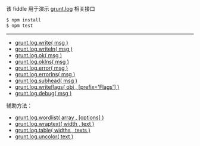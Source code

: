 该 fiddle 用于演示 [grunt.log](http://gruntjs.com/api/grunt.log) 相关接口

```sh
$ npm install
$ npm test
```

---

- [grunt.log.write( msg )](http://gruntjs.com/api/grunt.log#grunt.log.write-grunt.verbose.write)
- [grunt.log.writeln( msg )](http://gruntjs.com/api/grunt.log#grunt.log.writeln-grunt.verbose.writeln)
- [grunt.log.ok( msg )](http://gruntjs.com/api/grunt.log#grunt.log.ok-grunt.verbose.ok)
- [grunt.log.oklns( msg )](http://gruntjs.com/api/grunt.log#grunt.log.oklns-grunt.verbose.oklns)
- [grunt.log.error( msg )](http://gruntjs.com/api/grunt.log#grunt.log.error-grunt.verbose.error)
- [grunt.log.errorlns( msg )](http://gruntjs.com/api/grunt.log#grunt.log.errorlns-grunt.verbose.errorlns)
- [grunt.log.subhead( msg )](http://gruntjs.com/api/grunt.log#grunt.log.subhead-grunt.verbose.subhead)
- [grunt.log.writeflags( obj , [prefix='Flags'] )](http://gruntjs.com/api/grunt.log#grunt.log.writeflags-grunt.verbose.writeflags)
- [grunt.log.debug( msg )](http://gruntjs.com/api/grunt.log#grunt.log.debug-grunt.verbose.debug)

辅助方法：

- [grunt.log.wordlist( array , [options] )](http://gruntjs.com/api/grunt.log#grunt.log.wordlist)
- [grunt.log.wraptext( width , text )](http://gruntjs.com/api/grunt.log#grunt.log.wraptext)
- [grunt.log.table( widths , texts )](http://gruntjs.com/api/grunt.log#grunt.log.table)
- [grunt.log.uncolor( text )](http://gruntjs.com/api/grunt.log#grunt.log.uncolor)
